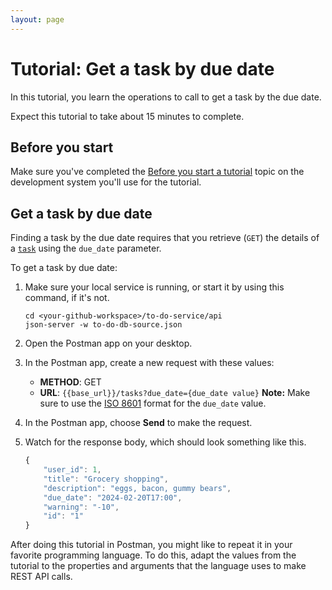```yaml
---
layout: page
---
```


# Tutorial: Get a task by due date

In this tutorial, you learn the operations to call to
get a task by the due date.

Expect this tutorial to take about 15 minutes to complete.

## Before you start

Make sure you've completed the [Before you start a tutorial](before-you-start-a-tutorial) topic on the development system you'll use for the tutorial.

## Get a task by due date

Finding a task by the due date requires that you retrieve (`GET`) the details of a [`task`](../api/task.md) using the `due_date` parameter.

To get a task by due date:

1. Make sure your local service is running, or start it by using this command, if it's not.

    ```shell
    cd <your-github-workspace>/to-do-service/api
    json-server -w to-do-db-source.json
    ```

2. Open the Postman app on your desktop.
3. In the Postman app, create a new request with these values:
    * **METHOD**: GET
    * **URL**: `{{base_url}}/tasks?due_date={due_date value}`
        **Note:** Make sure to use the [ISO 8601](https://en.wikipedia.org/wiki/ISO_8601) format for the `due_date` value.
        
4. In the Postman app, choose **Send** to make the request.
5. Watch for the response body, which should look something like this. 

    ```js
    {
        "user_id": 1,
        "title": "Grocery shopping",
        "description": "eggs, bacon, gummy bears",
        "due_date": "2024-02-20T17:00",
        "warning": "-10",
        "id": "1"
    }
    ```

After doing this tutorial in Postman, you might like to repeat it in
your favorite programming language. To do this, adapt the values from
the tutorial to the properties and arguments that the language uses to
make REST API calls.
